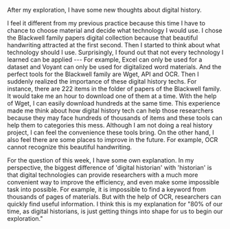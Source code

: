 After my exploration, I have some new thoughts about digital history. 

I feel it different from my previous practice because this time I have to chance to choose material and decide what technology I would use.
I chose the Blackwell family papers digital collection because that beautiful handwriting attracted at the first second. Then I started to think about what technology should I use. 
Surprisingly, I found out that not every technology I learned can be applied --- For example, Excel can only be used for a dataset and Voyant can only be used for digitalized word materials.
And the perfect tools for the Blackwell family are Wget, API and OCR. 
Then I suddenly realized the importance of these digital history techs. 
For instance, there are 222 items in the folder of papers of the Blackwell family. It would take me an hour to download one of them at a time. With the help of Wget, I can easily download hundreds at the same time. 
This experience made me think about how digital history tech can help those researchers because they may face hundreds of thousands of items and these tools can help them to categories this mess. 
Although I am not doing a real history project, I can feel the convenience these tools bring. 
On the other hand, I also feel there are some places to improve in the future. For example, OCR cannot recognize this beautiful handwriting. 

For the question of this week, I have some own explanation. In my perspective, the biggest difference of 'digital historian' with 'historian' is that digital technologies can provide researchers with a much more convenient way to improve the efficiency, and even make some impossible task into possible. 
For example, it is impossible to find a keyword from thousands of pages of materials. But with the help of OCR, researchers can quickly find useful information. 
I think this is my explanation for "80% of our time, as digital historians, is just getting things into shape for us to begin our exploration."

